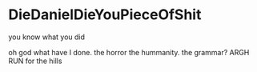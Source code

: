 # DieDanielDieYouPieceOfShit
you know what you did

oh god what have I done. the horror the hummanity. the grammar? ARGH RUN for the hills
